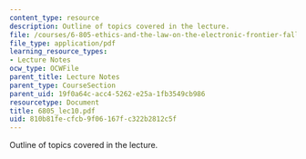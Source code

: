 ```yaml
---
content_type: resource
description: Outline of topics covered in the lecture.
file: /courses/6-805-ethics-and-the-law-on-the-electronic-frontier-fall-2005/810b81fecfcb9f06167fc322b2812c5f_6805_lec10.pdf
file_type: application/pdf
learning_resource_types:
- Lecture Notes
ocw_type: OCWFile
parent_title: Lecture Notes
parent_type: CourseSection
parent_uid: 19f0a64c-acc4-5262-e25a-1fb3549cb986
resourcetype: Document
title: 6805_lec10.pdf
uid: 810b81fe-cfcb-9f06-167f-c322b2812c5f
---
```

Outline of topics covered in the lecture.

